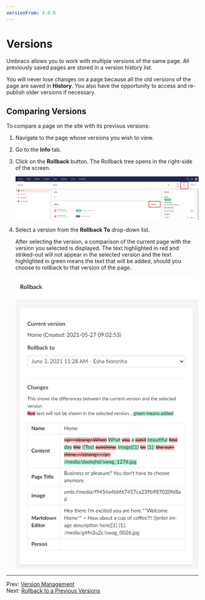 ```yaml
---
versionFrom: 9.0.0
---
```


# Versions

Umbraco allows you to work with multiple versions of the same page. All previously saved pages are stored in a version history list.

You will never lose changes on a page because all the old versions of the page are saved in **History**. You also have the opportunity to access and re-publish older versions if necessary.

## Comparing Versions

To compare a page on the site with its previous versions:

1. Navigate to the page whose versions you wish to view.
2. Go to the **Info** tab.
3. Click on the **Rollback** button. The Rollback tree opens in the right-side of the screen.

    ![rollback-8.jpg](images/Rollback-v9.png)
4. Select a version from the **Rollback To** drop-down list.

    After selecting the version, a comparison of the current page with the version you selected is displayed. The text highlighted in red and striked-out will not appear in the selected version and the text highlighted in green means the text that will be added, should you choose to rollback to that version of the page.

    ![cancelRollback-8.jpg](images/Rollback-changes-v9.png)

---

Prev: [Version Management](../Version-Management/index-v9.md) &emsp; &emsp; &emsp; &emsp; &emsp; &emsp; &emsp; &emsp; &emsp; &emsp; &emsp; &emsp; &emsp; &emsp; &emsp; &emsp; &emsp; Next: [Rollback to a Previous Versions](../Rollback-to-a-Previous-Versions/index-v9.md)
